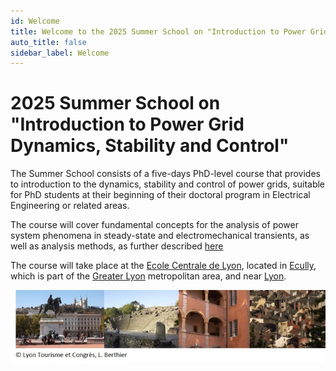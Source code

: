 ```yaml
---
id: Welcome
title: Welcome to the 2025 Summer School on "Introduction to Power Grid Dynamics, Stability and Control"
auto_title: false
sidebar_label: Welcome
---
```


# 2025 Summer School on "Introduction to Power Grid Dynamics, Stability and Control"

The Summer School consists of a five-days PhD-level course that provides to introduction to the dynamics, stability and control of power grids, suitable for PhD students at their beginning of their doctoral program in Electrical Engineering or related areas.

The course will cover fundamental concepts for the analysis of power system phenomena in steady-state and electromechanical transients, as well as analysis methods, as further described [here](./02_Course-Content.md)

The course will take place at the [Ecole Centrale de Lyon](https://www.ec-lyon.fr/en), located in [Ecully](https://fr.wikipedia.org/wiki/%C3%89cully), which is part of the [Greater Lyon](https://en.wikipedia.org/wiki/Metropolis_of_Lyon) metropolitan area, and near [Lyon](https://en.visiterlyon.com/).

<img src="./assets/footer.jpg" width=600>